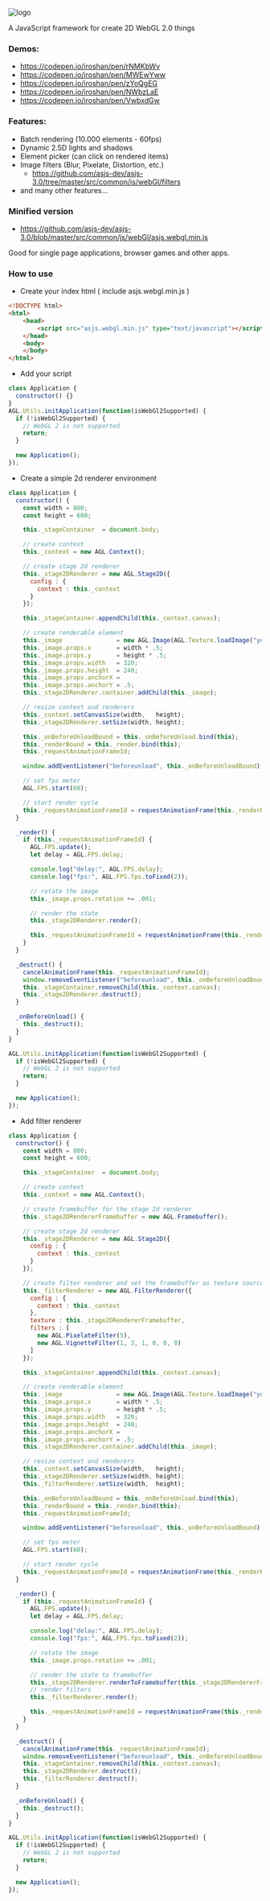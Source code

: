 ![logo](https://github.com/asjs-dev/asjs-3.0/blob/master/src/common/js/webGl/logo.png?raw=true)

A JavaScript framework for create 2D WebGL 2.0 things

### Demos:
- https://codepen.io/iroshan/pen/rNMKbWv
- https://codepen.io/iroshan/pen/MWEwYww
- https://codepen.io/iroshan/pen/zYoQgEG
- https://codepen.io/iroshan/pen/NWbzLaE
- https://codepen.io/iroshan/pen/VwbxdGw

### Features:
* Batch rendering (10.000 elements - 60fps)
* Dynamic 2.5D lights and shadows
* Element picker (can click on rendered items)
* Image filters (Blur, Pixelate, Distortion, etc.)
    * https://github.com/asjs-dev/asjs-3.0/tree/master/src/common/js/webGl/filters
* and many other features...

### Minified version
* https://github.com/asjs-dev/asjs-3.0/blob/master/src/common/js/webGl/asjs.webgl.min.js

Good for single page applications, browser games and other apps.

### How to use

* Create your index html ( include asjs.webgl.min.js )

```html
<!DOCTYPE html>
<html>
    <head>
        <script src="asjs.webgl.min.js" type="text/javascript"></script>
    </head>
    <body>
    </body>
</html>
```

* Add your script

```javascript
class Application {
  constructor() {}
}
AGL.Utils.initApplication(function(isWebGl2Supported) {
  if (!isWebGl2Supported) {
    // WebGL 2 is not supported
    return;
  }

  new Application();
});
```

* Create a simple 2d renderer environment

```javascript
class Application {
  constructor() {
    const width = 800;
    const height = 600;

    this._stageContainer  = document.body;

    // create context
    this._context = new AGL.Context();

    // create stage 2d renderer
    this._stage2DRenderer = new AGL.Stage2D({
      config : {
        context : this._context
      }
    });

    this._stageContainer.appendChild(this._context.canvas);

    // create renderable element
    this._image               = new AGL.Image(AGL.Texture.loadImage("your/image/path/here"));
    this._image.props.x       = width * .5;
    this._image.props.y       = height * .5;
    this._image.props.width   = 320;
    this._image.props.height  = 240;
    this._image.props.anchorX =
    this._image.props.anchorY = .5;
    this._stage2DRenderer.container.addChild(this._image);

    // resize context and renderers
    this._context.setCanvasSize(width,   height);
    this._stage2DRenderer.setSize(width, height);

    this._onBeforeUnloadBound = this._onBeforeUnload.bind(this);
    this._renderBound = this._render.bind(this);
    this._requestAnimationFrameId;

    window.addEventListener("beforeunload", this._onBeforeUnloadBound);

    // set fps meter
    AGL.FPS.start(60);

    // start render cycle
    this._requestAnimationFrameId = requestAnimationFrame(this._renderBound);
  }

  _render() {
    if (this._requestAnimationFrameId) {
      AGL.FPS.update();
      let delay = AGL.FPS.delay;

      console.log("delay:", AGL.FPS.delay);
      console.log("fps:", AGL.FPS.fps.toFixed(2));

      // rotate the image
      this._image.props.rotation += .001;

      // render the state
      this._stage2DRenderer.render();

      this._requestAnimationFrameId = requestAnimationFrame(this._renderBound);
    }
  }

  _destruct() {
    cancelAnimationFrame(this._requestAnimationFrameId);
    window.removeEventListener("beforeunload", this._onBeforeUnloadBound);
    this._stageContainer.removeChild(this._context.canvas);
    this._stage2DRenderer.destruct();
  }

  _onBeforeUnload() {
    this._destruct();
  }
}

AGL.Utils.initApplication(function(isWebGl2Supported) {
  if (!isWebGl2Supported) {
    // WebGL 2 is not supported
    return;
  }

  new Application();
});
```

* Add filter renderer

```javascript
class Application {
  constructor() {
    const width = 800;
    const height = 600;

    this._stageContainer  = document.body;

    // create context
    this._context = new AGL.Context();

    // create framebuffer for the stage 2d renderer
    this._stage2DRendererFramebuffer = new AGL.Framebuffer();

    // create stage 2d renderer
    this._stage2DRenderer = new AGL.Stage2D({
      config : {
        context : this._context
      }
    });

    // create filter renderer and set the framebuffer as texture source
    this._filterRenderer = new AGL.FilterRenderer({
      config : {
        context : this._context
      },
      texture : this._stage2DRendererFramebuffer,
      filters : [
        new AGL.PixelateFilter(5),
        new AGL.VignetteFilter(1, 3, 1, 0, 0, 0)
      ]
    });

    this._stageContainer.appendChild(this._context.canvas);

    // create renderable element
    this._image               = new AGL.Image(AGL.Texture.loadImage("your/image/path/here"));
    this._image.props.x       = width * .5;
    this._image.props.y       = height * .5;
    this._image.props.width   = 320;
    this._image.props.height  = 240;
    this._image.props.anchorX =
    this._image.props.anchorY = .5;
    this._stage2DRenderer.container.addChild(this._image);

    // resize context and renderers
    this._context.setCanvasSize(width,   height);
    this._stage2DRenderer.setSize(width, height);
    this._filterRenderer.setSize(width,  height);

    this._onBeforeUnloadBound = this._onBeforeUnload.bind(this);
    this._renderBound = this._render.bind(this);
    this._requestAnimationFrameId;

    window.addEventListener("beforeunload", this._onBeforeUnloadBound);

    // set fps meter
    AGL.FPS.start(60);

    // start render cycle
    this._requestAnimationFrameId = requestAnimationFrame(this._renderBound);
  }

  _render() {
    if (this._requestAnimationFrameId) {
      AGL.FPS.update();
      let delay = AGL.FPS.delay;

      console.log("delay:", AGL.FPS.delay);
      console.log("fps:", AGL.FPS.fps.toFixed(2));

      // rotate the image
      this._image.props.rotation += .001;

      // render the state to framebuffer
      this._stage2DRenderer.renderToFramebuffer(this._stage2DRendererFramebuffer);
      // render filters
      this._filterRenderer.render();

      this._requestAnimationFrameId = requestAnimationFrame(this._renderBound);
    }
  }

  _destruct() {
    cancelAnimationFrame(this._requestAnimationFrameId);
    window.removeEventListener("beforeunload", this._onBeforeUnloadBound);
    this._stageContainer.removeChild(this._context.canvas);
    this._stage2DRenderer.destruct();
    this._filterRenderer.destruct();
  }

  _onBeforeUnload() {
    this._destruct();
  }
}

AGL.Utils.initApplication(function(isWebGl2Supported) {
  if (!isWebGl2Supported) {
    // WebGL 2 is not supported
    return;
  }

  new Application();
});
```
